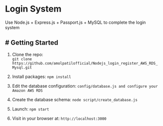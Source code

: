 # Login System
Use Node.js + Express.js + Passport.js + MySQL to complete the login system

## # Getting Started
1. Clone the repo:  
    `git clone https://github.com/amolpatilofficial/Nodejs_login_register_AWS_RDS_Mysql.git`  

2. Install packages: `npm install`
3. Edit the database configuration: `config/database.js and configure your Amazon AWS RDS`
4. Create the database schema: `node script/create_database.js`
5. Launch: `npm start`
6. Visit in your browser at: `http://localhost:3000`
